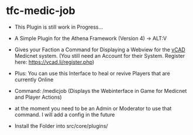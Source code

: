 # tfc-medic-job

- This Plugin is still work in Progress...

- A Simple Plugin for the Athena Framework (Version 4) -> ALT:V
- Gives your Faction a Command for Displaying a Webview for the [vCAD](https://vcad.li/) Medicnet system. (You still need an Account for their System. Register here: https://vcad.li/register.php)
- Plus: You can use this Interface to heal or revive Players that are currently Online

* Command: /medicjob (Displays the Webinterface in Game for Medicnet and Player Actions)
- at the moment you need to be an Admin or Moderator to use that command. I will add a config in the future

* Install the Folder into src/core/plugins/
